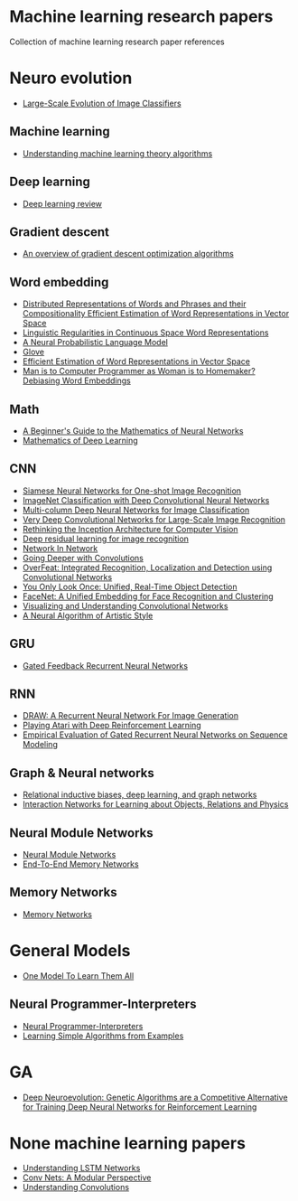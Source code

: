 # Machine learning research papers

Collection of machine learning research paper references 

# Neuro evolution

* [Large-Scale Evolution of Image Classifiers](https://arxiv.org/pdf/1703.01041.pdf)

## Machine learning

* [Understanding machine learning theory algorithms](https://www.cs.huji.ac.il/~shais/UnderstandingMachineLearning/understanding-machine-learning-theory-algorithms.pdf)

## Deep learning

* [Deep learning review](https://www.cs.toronto.edu/~hinton/absps/NatureDeepReview.pdf)

## Gradient descent

* [An overview of gradient descent optimization algorithms](https://arxiv.org/abs/1609.04747)

## Word embedding 

* [Distributed Representations of Words and Phrases and their Compositionality
Efficient Estimation of Word Representations in Vector Space](https://arxiv.org/abs/1310.4546)
* [Linguistic Regularities in Continuous Space Word Representations](https://www.aclweb.org/anthology/N13-1090)
* [A Neural Probabilistic Language Model](http://www.jmlr.org/papers/volume3/bengio03a/bengio03a.pdf)
* [Glove](https://nlp.stanford.edu/pubs/glove.pdf)
* [Efficient Estimation of Word Representations in Vector Space](https://arxiv.org/pdf/1301.3781.pdf)
* [Man is to Computer Programmer as Woman is to Homemaker? Debiasing Word Embeddings](https://arxiv.org/abs/1607.06520)


## Math

* [A Beginner's Guide to the Mathematics of Neural Networks](http://citeseerx.ist.psu.edu/viewdoc/download?doi=10.1.1.161.3556&rep=rep1&type=pdf&fbclid=IwAR3OWInStoLwXtfjglO2XeQj1X7NNHBKPzzEou4At4GeYVGpx_zDkUEliz4)
* [Mathematics of Deep Learning](https://arxiv.org/abs/1712.04741)

## CNN

* [Siamese Neural Networks for One-shot Image Recognition](https://www.cs.cmu.edu/~rsalakhu/papers/oneshot1.pdf)
* [ImageNet Classification with Deep Convolutional
Neural Networks](https://papers.nips.cc/paper/4824-imagenet-classification-with-deep-convolutional-neural-networks.pdf)
* [Multi-column Deep Neural Networks for Image Classification](https://arxiv.org/abs/1202.2745)
* [Very Deep Convolutional Networks for Large-Scale Image Recognition](https://arxiv.org/abs/1409.1556)
* [Rethinking the Inception Architecture for Computer Vision](https://arxiv.org/abs/1512.00567)
* [Deep residual learning for image recognition](https://arxiv.org/abs/1512.03385)
* [Network In Network](https://arxiv.org/pdf/1312.4400.pdf)
* [Going Deeper with Convolutions](https://arxiv.org/abs/1409.4842)
* [OverFeat: Integrated Recognition, Localization and Detection using Convolutional Networks](https://arxiv.org/pdf/1312.6229.pdf)
* [You Only Look Once: Unified, Real-Time Object Detection](https://arxiv.org/abs/1506.02640)
* [FaceNet: A Unified Embedding for Face Recognition and Clustering](https://arxiv.org/pdf/1503.03832.pdf)
* [Visualizing and Understanding Convolutional Networks](https://arxiv.org/abs/1311.2901)
* [A Neural Algorithm of Artistic Style](https://arxiv.org/abs/1508.06576)

## GRU

* [Gated Feedback Recurrent Neural Networks](https://arxiv.org/abs/1502.02367)
 
## RNN

* [DRAW: A Recurrent Neural Network For Image Generation](https://arxiv.org/abs/1502.04623)
* [Playing Atari with Deep Reinforcement Learning](https://arxiv.org/abs/1312.5602)
* [Empirical Evaluation of Gated Recurrent Neural Networks on Sequence Modeling](https://arxiv.org/pdf/1412.3555.pdf)

## Graph & Neural networks

* [Relational inductive biases, deep learning, and graph networks](https://arxiv.org/abs/1806.01261)
* [Interaction Networks for Learning about Objects,
Relations and Physics](https://arxiv.org/pdf/1612.00222.pdf)

## Neural Module Networks

* [Neural Module Networks](https://arxiv.org/abs/1511.02799)
* [End-To-End Memory Networks](https://arxiv.org/pdf/1503.08895.pdf)

## Memory Networks 

* [Memory Networks](https://arxiv.org/pdf/1410.3916.pdf)

# General Models

* [One Model To Learn Them All](https://arxiv.org/abs/1706.05137)

## Neural Programmer-Interpreters

* [Neural Programmer-Interpreters](https://arxiv.org/abs/1511.06279)
* [Learning Simple Algorithms from Examples](https://arxiv.org/abs/1511.07275)

# GA

* [Deep Neuroevolution: Genetic Algorithms are a Competitive Alternative for
Training Deep Neural Networks for Reinforcement Learning](https://arxiv.org/abs/1712.06567)

# None machine learning papers

* [Understanding LSTM Networks](https://colah.github.io/posts/2015-08-Understanding-LSTMs/)
* [Conv Nets: A Modular Perspective](https://colah.github.io/posts/2014-07-Conv-Nets-Modular)
* [Understanding Convolutions](http://colah.github.io/posts/2014-07-Understanding-Convolutions/)
